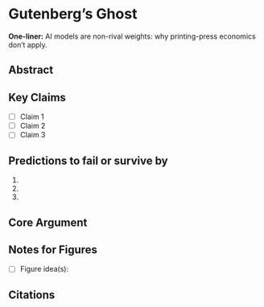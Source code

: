 # Gutenberg’s Ghost

**One-liner:** AI models are non-rival weights: why printing-press economics don’t apply.

## Abstract
<!-- 4–7 sentences: what this chapter claims -->

## Key Claims
- [ ] Claim 1
- [ ] Claim 2
- [ ] Claim 3

## Predictions to fail or survive by
1. 
2. 
3. 

## Core Argument
<!-- Draft goes here -->

## Notes for Figures
- [ ] Figure idea(s):

## Citations
<!-- Use tags: [Established], [Emerging], [Speculative] -->


